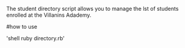 The student directory script allows you to manage the lst of students enrolled at the Villanins Adademy.

#how to use

'shell
ruby directory.rb'
